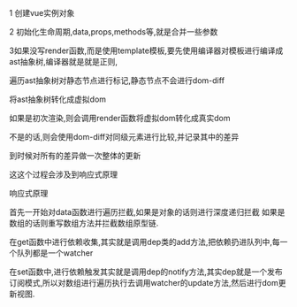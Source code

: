 1 创建vue实例对象

2 初始化生命周期,data,props,methods等,就是合并一些参数

3如果没写render函数,而是使用template模板,要先使用编译器对模板进行编译成ast抽象树,编译器就是就是正则,

遍历ast抽象树对静态节点进行标记,静态节点不会进行dom-diff

将ast抽象树转化成虚拟dom

如果是初次渲染,则会调用render函数将虚拟dom转化成真实dom

不是的话,则会使用dom-diff对同级元素进行比较,并记录其中的差异

到时候对所有的差异做一次整体的更新

这这个过程会涉及到响应式原理

响应式原理

首先一开始对data函数进行遍历拦截,如果是对象的话则进行深度递归拦截
如果是数组的话则重写数组方法并拦截数组原型链.


在get函数中进行依赖收集,其实就是调用dep类的add方法,把依赖扔进队列中,每一个队列都是一个watcher

在set函数中,进行依赖触发其实就是调用dep的notify方法,其实dep就是一个发布订阅模式,所以对数组进行遍历执行去调用watcher的update方法,然后进行dom更新视图.
